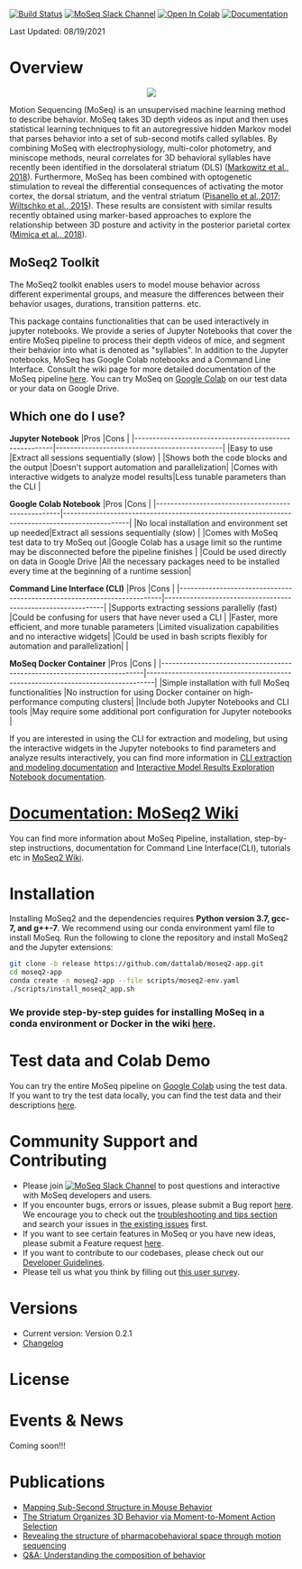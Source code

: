 [![Build Status](https://app.travis-ci.com/dattalab/moseq2-app.svg?token=ptXpSa3Fp9PKqkxJDkDr&branch=dev)](https://app.travis-ci.com/dattalab/moseq2-app)
[![MoSeq Slack Channel](https://img.shields.io/badge/slack-MoSeq-blue.svg?logo=slack)](https://moseqworkspace.slack.com)
[![Open In Colab](https://colab.research.google.com/assets/colab-badge.svg)](https://colab.research.google.com/drive/15K0NkFdieW0R2G6Vi_X3Ac9ke__NaDEi?usp=sharing)
[![Documentation](https://img.shields.io/badge/docs-GitHub%20Wiki-blue)](https://github.com/dattalab/moseq2-app/wiki)

Last Updated: 08/19/2021

# Overview

<p align="center">
  <img src="https://drive.google.com/uc?export=view&id=1oc0_0mlN0VTZEPMQTg_hnYAC87Lb58MI" />
</p>

<!---Adapted from 
Datta, Sandeep Robert, David J. Anderson, Kristin Branson, Pietro Perona, and Andrew Leifer. 2019. “Computational Neuroethology: A Call to Action.” Neuron 104 (1): 11–24.
If this looks good, I will add citation links to the mentioned paper
-->
Motion Sequencing (MoSeq) is an unsupervised machine learning method to describe behavior. MoSeq takes 3D depth videos as input and then uses statistical learning techniques to fit an autoregressive hidden Markov model that parses behavior into a set of sub-second motifs called syllables. By combining MoSeq with electrophysiology, multi-color photometry, and miniscope methods, neural correlates for 3D behavioral syllables have recently been identified in the dorsolateral striatum (DLS) ([Markowitz et al., 2018](https://www.sciencedirect.com/science/article/pii/S0092867418305129)). Furthermore, MoSeq has been combined with optogenetic stimulation to reveal the differential consequences of activating the motor cortex, the dorsal striatum, and the ventral striatum ([Pisanello et al.,2017](https://www.nature.com/articles/nn.4591); [Wiltschko et al., 2015](https://www.sciencedirect.com/science/article/pii/S0896627315010375)). These results are consistent with similar results recently obtained using marker-based approaches to explore the relationship between 3D posture and activity in the posterior parietal cortex ([Mimica et al., 2018](https://www.science.org/doi/10.1126/science.aau2013)).

## MoSeq2 Toolkit
The MoSeq2 toolkit enables users to model mouse behavior across different experimental groups, and
measure the differences between their behavior usages, durations, transition patterns. etc.

This package contains functionalities that can be used interactively in jupyter notebooks. 
We provide a series of Jupyter Notebooks that cover the entire MoSeq pipeline to process their depth videos of mice, and segment their behavior into what is denoted as "syllables". In addition to the Jupyter notebooks, MoSeq has Google Colab notebooks and a Command Line Interface. Consult the wiki page for more detailed documentation of the MoSeq pipeline [here](https://github.com/dattalab/moseq2-app/wiki).
You can try MoSeq on [Google Colab](https://colab.research.google.com/drive/15K0NkFdieW0R2G6Vi_X3Ac9ke__NaDEi?usp=sharing) on our test data or your data on Google Drive.

## Which one do I use?
**Jupyter Notebook**
|Pros                                                   |Cons                                          |
|-------------------------------------------------------|----------------------------------------------|
|Easy to use                                            |Extract all sessions sequentially (slow)      |
|Shows both the code blocks and the output              |Doesn't support automation and parallelization|
|Comes with interactive widgets to analyze model results|Less tunable parameters than the CLI          |

**Google Colab Notebook**
|Pros                                               |Cons                                                                                            |
|---------------------------------------------------|------------------------------------------------------------------------------------------------|
|No local installation and environment set up needed|Extract all sessions sequentially (slow)                                                        |
|Comes with MoSeq test data to try MoSeq out        |Google Colab has a usage limit so the runtime may be disconnected before the pipeline finishes    |
|Could be used directly on data in Google Drive     |All the necessary packages need to be installed every time at the beginning of a runtime session|

**Command Line Interface (CLI)**
|Pros                                                                     |Cons                                                         |
|-------------------------------------------------------------------------|-------------------------------------------------------------|
|Supports extracting sessions parallelly (fast)                           |Could be confusing for users that have never used a CLI      |
|Faster, more efficient, and more tunable parameters                        |Limited visualization capabilities and no interactive widgets|
|Could be used in bash scripts flexibly for automation and parallelization|                                                             |

**MoSeq Docker Container**
|Pros                                                                     |Cons                                                                            |
|-------------------------------------------------------------------------|--------------------------------------------------------------------------------|
|Simple installation with full MoSeq functionalities                       |No instruction for using Docker container on high-performance computing clusters|
|Include both Jupyter Notebooks and CLI tools                             |May require some additional port configuration for Jupyter notebooks            |

If you are interested in using the CLI for extraction and modeling, but using the interactive widgets in the Jupyter notebooks to find parameters and analyze results interactively, you can find more information in [CLI extraction and modeling documentation](https://github.com/dattalab/moseq2-app/wiki/Command-Line-Interface-for-Extraction-and-Modeling) and [Interactive Model Results Exploration Notebook documentation](https://github.com/dattalab/moseq2-app/wiki/Interactive-Model-Results-Exploration-Notebook-Instructions).

# [Documentation: MoSeq2 Wiki](https://github.com/dattalab/moseq2-app/wiki)
You can find more information about MoSeq Pipeline, installation, step-by-step instructions, documentation for Command Line Interface(CLI), tutorials etc in [MoSeq2 Wiki](https://github.com/dattalab/moseq2-app/wiki).

# Installation
Installing MoSeq2 and the dependencies requires **Python version 3.7, gcc-7, and g++-7**. We recommend using our conda environment yaml file to install MoSeq. Run the following to clone the repository and install MoSeq2 and the Jupyter extensions:

```bash
git clone -b release https://github.com/dattalab/moseq2-app.git
cd moseq2-app
conda create -n moseq2-app --file scripts/moseq2-env.yaml
./scripts/install_moseq2_app.sh
```
### We provide step-by-step guides for installing MoSeq in a conda environment or Docker in the wiki [here](https://github.com/dattalab/moseq2-app/wiki/MoSeq2-Installation).

# Test data and Colab Demo
You can try the entire MoSeq pipeline on [Google Colab](https://colab.research.google.com/drive/15K0NkFdieW0R2G6Vi_X3Ac9ke__NaDEi?usp=sharing) using the test data. 
If you want to try the test data locally, you can find the test data and their descriptions [here](https://github.com/dattalab/moseq2-app/wiki/Download-Test-Data). 


# Community Support and Contributing
- Please join [![MoSeq Slack Channel](https://img.shields.io/badge/slack-MoSeq-blue.svg?logo=slack)](https://moseqworkspace.slack.com) to post questions and interactive with MoSeq developers and users.
- If you encounter bugs, errors or issues, please submit a Bug report [here](https://github.com/dattalab/moseq2-app/issues/new/choose). We encourage you to check out the [troubleshooting and tips section](https://github.com/dattalab/moseq2-app/wiki/Troubleshooting-and-Tips) and search your issues in [the existing issues](https://github.com/dattalab/moseq2-app/issues) first.   
- If you want to see certain features in MoSeq or you have new ideas, please submit a Feature request [here](https://github.com/dattalab/moseq2-app/issues/new/choose).
- If you want to contribute to our codebases, please check out our [Developer Guidelines](https://github.com/dattalab/moseq2-app/wiki/MoSeq-Developer-Guidelines).
- Please tell us what you think by filling out [this user survey](https://forms.gle/FbtEN8E382y8jF3p6).

# Versions
- Current version: Version 0.2.1
- [Changelog](https://github.com/dattalab/moseq2-app/wiki/Changelog)

# License
<!---We should probably pick a license-->

# Events & News
<!---Future events, project related news etc-->
Coming soon!!!

# Publications
<!---I think we have more than just these-->
- [Mapping Sub-Second Structure in Mouse Behavior](http://datta.hms.harvard.edu/wp-content/uploads/2018/01/pub_23.pdf)
- [The Striatum Organizes 3D Behavior via Moment-to-Moment Action Selection](http://datta.hms.harvard.edu/wp-content/uploads/2019/06/Markowitz.final_.pdf)
- [Revealing the structure of pharmacobehavioral space through motion sequencing](https://www.nature.com/articles/s41593-020-00706-3)
- [Q&A: Understanding the composition of behavior](http://datta.hms.harvard.edu/wp-content/uploads/2019/06/Datta-QA.pdf)
